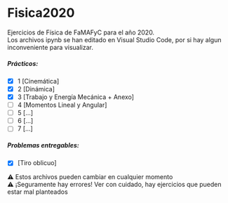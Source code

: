 # Fisica2020
Ejercicios de Física de FaMAFyC para el año 2020.  
Los archivos ipynb se han editado en Visual Studio Code, por si hay algun inconveniente para visualizar.  

##### Prácticos:
- [x] 1 [Cinemática]
- [x] 2 [Dinámica]
- [x] 3 [Trabajo y Energía Mecánica + Anexo]
- [ ] 4 [Momentos Lineal y Angular]
- [ ] 5 [...]
- [ ] 6 [...]
- [ ] 7 [...]

##### Problemas entregables:
- [x] [Tiro oblicuo]

:warning: Estos archivos pueden cambiar en cualquier momento  
:warning: ¡Seguramente hay errores! Ver con cuidado, hay ejercicios que pueden estar mal planteados
